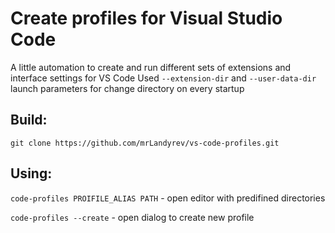 # Create profiles for Visual Studio Code

A little automation to create and run different sets of extensions and interface settings for VS Code
Used `--extension-dir` and `--user-data-dir` launch parameters for change directory on every startup

## Build:

`git clone https://github.com/mrLandyrev/vs-code-profiles.git`

## Using:
`code-profiles PROIFILE_ALIAS PATH` - open editor with predifined directories

`code-profiles --create` - open dialog to create new profile